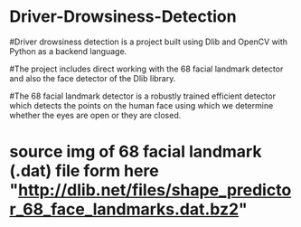 # Driver-Drowsiness-Detection

#Driver drowsiness detection is a project built using Dlib and OpenCV with Python as a backend language.

#The project includes direct working with the 68 facial landmark detector and also the face detector of the Dlib library.

#The 68 facial landmark detector is a robustly trained efficient detector which detects the points on the human face using which 
we determine whether the eyes are open or they are closed.

# source img of 68 facial landmark (.dat) file form here "http://dlib.net/files/shape_predictor_68_face_landmarks.dat.bz2"
